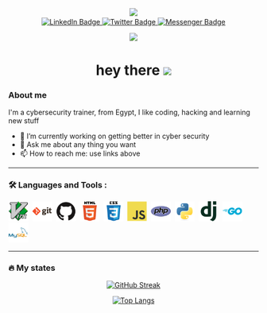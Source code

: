 <div id="header" align="center">
  <img src="https://media2.giphy.com/media/YRMb6dd7zprS00JdGZ/giphy.gif" width="150"/>
  <div id="badges" >
    <a href="https://www.linkedin.com/in/mohammed-ahmed-919705187">
        <img src="https://img.shields.io/badge/LinkedIn-blue?style=for-the-badge&logo=linkedin&logoColor=white" alt="LinkedIn Badge"/>
    </a>
    <a href="https://twitter.com/CANITEYv01">
        <img src="https://img.shields.io/badge/Twitter-black?style=for-the-badge&logo=twitter&logoColor=white" alt="Twitter Badge"/>
    </a>
    <a href="https://m.me/mohamedmed.01345">
        <img src="https://img.shields.io/badge/messenger-skyblue?logo=messenger&logoColor=black&style=for-the-badge" alt="Messenger Badge"/>
    </a>
</div>
  
  ![](https://komarev.com/ghpvc/?username=CANITEY&style=for-the-badge)
</div>
<h1 align=center>
  hey there
  <img src="https://media.giphy.com/media/hvRJCLFzcasrR4ia7z/giphy.gif" width="30px"/>
</h1>

### About me
I'm a cybersecurity trainer, from Egypt, I like coding, hacking and learning new stuff
- 🔭 I’m currently working on getting better in cyber security
- 💬 Ask me about any thing you want
- 📫 How to reach me: use links above

----

### :hammer_and_wrench: Languages and Tools :
<div>
  <img src="https://raw.githubusercontent.com/devicons/devicon/master/icons/vim/vim-original.svg" title="Vim" alt="Vim" width="40" height="40"/>&nbsp;
  <img src="https://github.com/devicons/devicon/blob/master/icons/git/git-original-wordmark.svg" title="git" alt="git" width="40" height="40"/>&nbsp;
  <img src="https://github.com/devicons/devicon/blob/master/icons/github/github-original.svg" title="github" alt="github" width="40" height="40"/>&nbsp;
  <img src="https://raw.githubusercontent.com/devicons/devicon/master/icons/html5/html5-original-wordmark.svg" title="HTML" alt="HTML" width="40" height="40"/>&nbsp;
  <img src="https://github.com/devicons/devicon/blob/master/icons/css3/css3-original-wordmark.svg" title="css" alt="css" width="40" height="40"/>&nbsp;
  <img src="https://github.com/devicons/devicon/blob/master/icons/javascript/javascript-original.svg" title="js" alt="js" width="40" height="40"/>&nbsp;
  <img src="https://github.com/devicons/devicon/blob/master/icons/php/php-original.svg"  title="php" alt="php" width="40" height="40"/>&nbsp;
  <img src="https://github.com/devicons/devicon/blob/master/icons/python/python-original.svg" title="python" alt="python" width="40" height="40"/>&nbsp;
  <img src="https://github.com/devicons/devicon/blob/master/icons/django/django-plain.svg" title="djanog" alt="djanog" width="40" height="40"/>&nbsp;
  <img src="https://github.com/devicons/devicon/blob/master/icons/go/go-original-wordmark.svg" title="go" alt="go" width="40" height="40"/>&nbsp;
  <img src="https://github.com/devicons/devicon/blob/master/icons/mysql/mysql-original-wordmark.svg" title="MySQL"  alt="MySQL" width="40" height="40"/>
</div>

----

### :fire: My states
<div align=center>
  
[![GitHub Streak](http://github-readme-streak-stats.herokuapp.com?user=CANITEY&theme=highcontrast&border_radius=1.5)](https://git.io/streak-stats)

[![Top Langs](https://github-readme-stats.vercel.app/api/top-langs/?username=CANITEY&layout=compact&theme=vision-friendly-dark&hide_progress=true)](https://github.com/anuraghazra/github-readme-stats)

</div>
<!--
**CANITEY/CANITEY** is a ✨ _special_ ✨ repository because its `README.md` (this file) appears on your GitHub profile.

Here are some ideas to get you started:

- 🔭 I’m currently working on ...
- 🌱 I’m currently learning ...
- 👯 I’m looking to collaborate on ...
- 🤔 I’m looking for help with ...
- 💬 Ask me about ...
- 📫 How to reach me: ...
- 😄 Pronouns: ...
- ⚡ Fun fact: ...
-->

